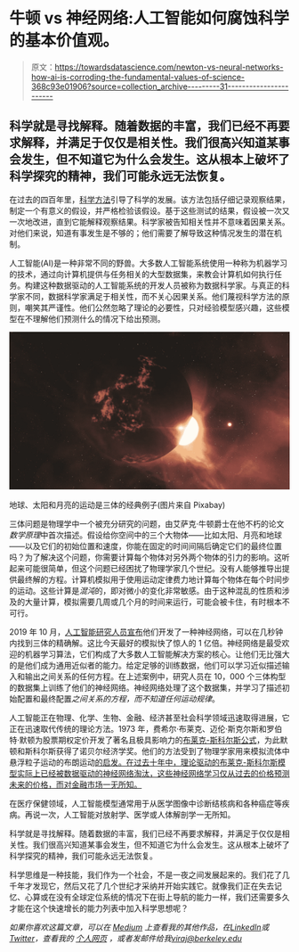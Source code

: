 # 牛顿 vs 神经网络:人工智能如何腐蚀科学的基本价值观。

> 原文：<https://towardsdatascience.com/newton-vs-neural-networks-how-ai-is-corroding-the-fundamental-values-of-science-368c93e01906?source=collection_archive---------31----------------------->

## 科学就是寻找解释。随着数据的丰富，我们已经不再要求解释，并满足于仅仅是相关性。我们很高兴知道某事会发生，但不知道它为什么会发生。这从根本上破坏了科学探究的精神，我们可能永远无法恢复。

在过去的四百年里，[科学方法](https://plato.stanford.edu/entries/scientific-method/)引导了科学的发展。该方法包括仔细记录观察结果，制定一个有意义的假设，并严格检验该假设。基于这些测试的结果，假设被一次又一次地改进，直到它能解释观察结果。科学家被告知相关性并不意味着因果关系。对他们来说，知道有事发生是不够的；他们需要了解导致这种情况发生的潜在机制。

人工智能(AI)是一种非常不同的野兽。大多数人工智能系统使用一种称为机器学习的技术，通过向计算机提供与任务相关的大型数据集，来教会计算机如何执行任务。构建这种数据驱动的人工智能系统的开发人员被称为数据科学家。与真正的科学家不同，数据科学家满足于相关性，而不关心因果关系。他们蔑视科学方法的原则，嘲笑其严谨性。他们公然忽略了理论的必要性，只对经验模型感兴趣，这些模型在不理解他们预测什么的情况下给出预测。

![](img/91382d70e151161278c923e4f02c5d2c.png)

地球、太阳和月亮的运动是三体的经典例子(图片来自 Pixabay)

三体问题是物理学中一个被充分研究的问题，由艾萨克·牛顿爵士在他不朽的论文*数学原理*中首次描述。假设给你空间中的三个大物体——比如太阳、月亮和地球——以及它们的初始位置和速度，你能在固定的时间间隔后确定它们的最终位置吗？为了解决这个问题，你需要计算每个物体对另外两个物体的引力的影响。这听起来可能很简单，但这个问题已经困扰了物理学家几个世纪。没有人能够推导出提供最终解的方程。计算机模拟用于使用运动定律费力地计算每个物体在每个时间步的运动。这些计算是*混沌*的，即对微小的变化非常敏感。由于这种混乱的性质和涉及的大量计算，模拟需要几周或几个月的时间来运行，可能会被卡住，有时根本不可行。

2019 年 10 月，[人工智能研究人员宣布](https://arxiv.org/abs/1910.07291)他们开发了一种神经网络，可以在几秒钟内找到三体的精确解。这比今天最好的模拟快了惊人的 1 亿倍。神经网络是最受欢迎的机器学习算法，它们构成了大多数人工智能解决方案的核心。让他们无比强大的是他们成为通用近似者的能力。给定足够的训练数据，他们可以学习近似描述输入和输出之间关系的任何方程。在上述案例中，研究人员在 10，000 个三体构型的数据集上训练了他们的神经网络。神经网络处理了这个数据集，并学习了描述初始配置和最终配置*之间关系的方程，而不知道任何运动规律*。

人工智能正在物理、化学、生物、金融、经济甚至社会科学领域迅速取得进展，它正在迅速取代传统的理论方法。1973 年，费希尔·布莱克、迈伦·斯克尔斯和罗伯特·默顿为股票期权定价开发了著名且极具影响力的[布莱克-斯科尔斯公式](https://www.britannica.com/topic/Black-Scholes-formula)，为此默顿和斯科尔斯获得了诺贝尔经济学奖。他们的方法受到了物理学家用来模拟流体中悬浮粒子运动的布朗运动[的启发。在过去十年中，理论驱动的布莱克-斯科尔斯模型实际上已经被数据驱动的神经网络淘汰，这些神经网络学习仅从过去的价格预测未来的价格，而对金融市场一无所知。](https://en.wikipedia.org/wiki/Brownian_motion)

在医疗保健领域，人工智能模型通常用于从医学图像中诊断结核病和各种癌症等疾病。再说一次，人工智能对放射学、医学或人体解剖学一无所知。

科学就是寻找解释。随着数据的丰富，我们已经不再要求解释，并满足于仅仅是相关性。我们很高兴知道某事会发生，但不知道它为什么会发生。这从根本上破坏了科学探究的精神，我们可能永远无法恢复。

科学思维是一种技能，我们作为一个社会，不是一夜之间发展起来的。我们花了几千年才发现它，然后又花了几个世纪才采纳并开始实践它。就像我们正在失去记忆、心算或在没有全球定位系统的情况下在街上导航的能力一样，我们还需要多久才能在这个快速增长的能力列表中加入科学思想呢？

*如果你喜欢这篇文章，可以在* [*Medium*](https://medium.com/@diningphilosopher) *上查看我的其他作品，在*[*LinkedIn*](https://www.linkedin.com/in/kulkarniviraj/)*或*[*Twitter*](https://twitter.com/VirajZero)*，查看我的* [*个人网页*](https://virajkulkarni.org/) *，或者发邮件给我*[*viraj@berkeley.edu*](mailto:%20viraj@berkeley.edu)